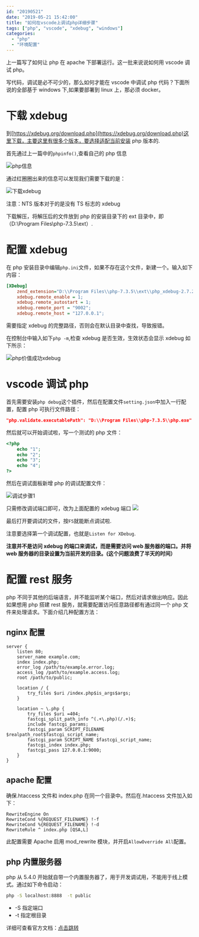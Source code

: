 ```yaml
---
id: "20190521"
date: "2019-05-21 15:42:00"
title: "如何在vscode上调试php详细步骤"
tags: ["php", "vscode", "xdebug", "windows"]
categories:
  - "php"
  - "环境配置"
---
```


上一篇写了如何让 php 在 apache 下部署运行。这一批来说说如何用 vscode 调试 php。

写代码，调试是必不可少的，那么如何才能在 vscode 中调试 php 代码？下面所说的全部基于 windows 下,如果要部署到 linux 上，那必须 docker。

<!-- more -->

# 下载 xdebug

到[https://xdebug.org/download.php](https://xdebug.org/download.php)这里下载，主要这里有很多个版本，要选择适配当前安装 php 版本的.

首先通过上一篇中的`phpinfo()`,查看自己的 php 信息

![php信息](https://raw.githubusercontent.com/FleyX/files/master/blogImg/20190522203012.png)

通过红圈圈出来的信息可以发现我们需要下载的是：

![下载xdebug](https://raw.githubusercontent.com/FleyX/files/master/blogImg/20190523084935.png)

注意：NTS 版本对于的是没有 TS 标志的 xdebug

下载解压，将解压后的文件放到 php 的安装目录下的 ext 目录中，即（D:\Program Files\php-7.3.5\ext）.

# 配置 xdebug

在 php 安装目录中编辑`php.ini`文件，如果不存在这个文件，新建一个。输入如下内容：

```ini
[XDebug]
    zend_extension="D:\\Program Files\\php-7.3.5\\ext\\php_xdebug-2.7.2-7.3-vc15-x86_64.dll";
    xdebug.remote_enable = 1;
    xdebug.remote_autostart = 1;
    xdebug.remote_port = "9002";
    xdebug.remote_host = "127.0.0.1";
```

需要指定 xdebug 的完整路径，否则会在默认目录中查找，导致报错。

在控制台中输入如下`php -m`,检查 xdebug 是否生效，生效状态会显示 xdebug 如下所示：

![php价值成功xdebug](https://raw.githubusercontent.com/FleyX/files/master/blogImg/20190523090243.png)

# vscode 调试 php

首先需要安装`php debug`这个插件，然后在配置文件`setting.json`中加入一行配置，配置 php 可执行文件路径：

```json
"php.validate.executablePath": "D:\\Program Files\\php-7.3.5\\php.exe"
```

然后就可以开始调试啦，写一个测试的 php 文件：

```php
<?php
    echo "1";
    echo "2";
    echo "3";
    echo "4";
?>
```

然后在调试面板新增 php 的调试配置文件：

![调试步骤1](https://raw.githubusercontent.com/FleyX/files/master/blogImg/20190523091745.png)

只需修改调试端口即可，改为上面配置的 xdebug 端口
![](https://raw.githubusercontent.com/FleyX/files/master/blogImg/20190523091914.png)

最后打开要调试的文件，按`F5`就能断点调试啦.

注意要选择第一个调试配置，也就是`Listen for XDebug`.

**注意并不是访问 xdebug 的端口来调试，而是需要访问 web 服务器的端口。并将 web 服务器的目录设置为当前开发的目录。(这个问题浪费了半天的时间）**

# 配置 rest 服务

php 不同于其他的后端语言，并不能监听某个端口，然后对请求做出响应。因此如果想用 php 搭建 rest 服务，就需要配置访问任意路径都有通过同一个 php 文件来处理请求。下面介绍几种配置方法：

## nginx 配置

```properties
server {
    listen 80;
    server_name example.com;
    index index.php;
    error_log /path/to/example.error.log;
    access_log /path/to/example.access.log;
    root /path/to/public;

    location / {
        try_files $uri /index.php$is_args$args;
    }

    location ~ \.php {
        try_files $uri =404;
        fastcgi_split_path_info ^(.+\.php)(/.+)$;
        include fastcgi_params;
        fastcgi_param SCRIPT_FILENAME $realpath_root$fastcgi_script_name;
        fastcgi_param SCRIPT_NAME $fastcgi_script_name;
        fastcgi_index index.php;
        fastcgi_pass 127.0.0.1:9000;
    }
}
```

## apache 配置

确保.htaccess 文件和 index.php 在同一个目录中。然后在.htaccess 文件加入如下：

```properties
RewriteEngine On
RewriteCond %{REQUEST_FILENAME} !-f
RewriteCond %{REQUEST_FILENAME} !-d
RewriteRule ^ index.php [QSA,L]
```

此配置需要 Apache 启用 mod_rewrite 模块，并开启`AllowOverride All`配置。

## php 内置服务器

php 从 5.4.0 开始就自带一个内置服务器了，用于开发调试用，不能用于线上模式。通过如下命令启动：

```bash
php -S localhost:8888  -t public
```

- -S 指定端口
- -t 指定根目录

详细可查看官方文档：[点击跳转](https://www.php.net/manual/zh/features.commandline.webserver.php)

